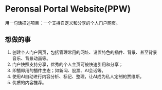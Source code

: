# Peronsal Portal Website(PPW) 
用一句话描述项目：一个支持自定义和分享的个人门户网页。   

## 想做的事  
1. 创建个人门户网页，包括管理常用的网址、设置特色的插件、背景、甚至背景音乐、背景动画等。
2. 门户快照支持分享，优秀的个人主页可被快速引用和分享；
3. 即插即用的插件生态；如新闻、股票、AI会话等。
4. 使用AI自动进行内容分析、标记、整理，让AI成为私人定制的贾维斯。
5. 优质的内容推荐。








